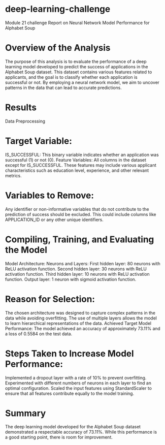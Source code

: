 # deep-learning-challenge
Module 21 challenge
Report on Neural Network Model Performance for Alphabet Soup

# Overview of the Analysis

The purpose of this analysis is to evaluate the performance of a deep learning model developed to predict the success of applications in the Alphabet Soup dataset. This dataset contains various features related to applicants, and the goal is to classify whether each application is successful or not. By employing a neural network model, we aim to uncover patterns in the data that can lead to accurate predictions.

# Results

Data Preprocessing

# Target Variable:
IS_SUCCESSFUL: This binary variable indicates whether an application was successful (1) or not (0).
Feature Variables:
All columns in the dataset except for IS_SUCCESSFUL. These features may include various applicant characteristics such as education level, experience, and other relevant metrics.

# Variables to Remove:
Any identifier or non-informative variables that do not contribute to the prediction of success should be excluded. This could include columns like APPLICATION_ID or any other unique identifiers.

# Compiling, Training, and Evaluating the Model
Model Architecture:
Neurons and Layers:
First hidden layer: 80 neurons with ReLU activation function.
Second hidden layer: 30 neurons with ReLU activation function.
Third hidden layer: 10 neurons with ReLU activation function.
Output layer: 1 neuron with sigmoid activation function.

# Reason for Selection:
The chosen architecture was designed to capture complex patterns in the data while avoiding overfitting. The use of multiple layers allows the model to learn hierarchical representations of the data.
Achieved Target Model Performance:
The model achieved an accuracy of approximately 73.11% and a loss of 0.5584 on the test data.

# Steps Taken to Increase Model Performance:
Implemented a dropout layer with a rate of 10% to prevent overfitting.
Experimented with different numbers of neurons in each layer to find an optimal configuration.
Scaled the input features using StandardScaler to ensure that all features contribute equally to the model training.

# Summary
The deep learning model developed for the Alphabet Soup dataset demonstrated a respectable accuracy of 73.11%. While this performance is a good starting point, there is room for improvement.